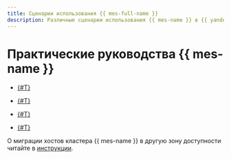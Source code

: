 ```yaml
---
title: Сценарии использования {{ mes-full-name }}
description: Различные сценарии использования {{ mes-name }} в {{ yandex-cloud }}.
---
```


# Практические руководства {{ mes-name }}


* [{#T}](./migration-via-snapshots.md)


* [{#T}](./migration-via-reindex-api.md)
* [{#T}](./migration-to-opensearch.md)
* [{#T}](./migration-from-kafka.md)

О миграции хостов кластера {{ mes-name }} в другую зону доступности читайте в [инструкции](../operations/host-migration.md).
